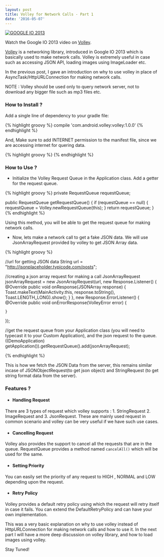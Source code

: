 ```yaml
---
layout: post
title: Volley for Network Calls - Part 1
date: '2016-05-07'
---
```

[![GOOGLE IO 2013](https://img.youtube.com/vi/yhv8l9F44qo/0.jpg)](https://www.youtube.com/watch?v=yhv8l9F44qo)

Watch the Google IO 2013 video on [Volley](http://developer.android.com/training/volley/request.html).

[Volley](http://developer.android.com/training/volley/request.html) is a networking library, introduced in Google IO 2013 which is basically used to make network calls. Volley is extremely useful in case such as accessing JSON API, loading images using ImageLoader etc.

In the previous post, I gave an introduction on why to use volley in place of AsyncTask/HttpURLConnection for making network calls. 

NOTE : Volley should be used only to query network server, not to download any bigger file such as mp3 files etc.

### How to Install ?

Add a single line of dependency to your gradle file:

{% highlight groovy %}
compile 'com.android.volley:volley:1.0.0'
{% endhighlight %}

And, Make sure to add INTERNET permission to the manifest file, since we are accessing internet for quering data. 

{% highlight groovy %}
<uses-permission android:name="android.permission.INTERNET" />
{% endhighlight %}

### How to Use ?

* Initialize the Volley Request Queue in the Application class. Add a getter for the request queue. 

{% highlight groovy %}
private RequestQueue requestQueue;

public RequestQueue getRequestQueue() {
    if (requestQueue == null) {
        requestQueue = Volley.newRequestQueue(this);
    }
    return requestQueue;
}
{% endhighlight %}

Using this method, you will be able to get the request queue for making network calls.

* Now, lets make a network call to get a fake JSON data. We will use JsonArrayRequest provided by volley to get JSON Array data.

{% highlight groovy %}

//url for getting JSON data
String url = "http://jsonplaceholder.typicode.com/posts";

//creating a json array request for making a call
JsonArrayRequest jsonArrayRequest = new JsonArrayRequest(url, new Response.Listener<JSONArray>() {
    @Override
    public void onResponse(JSONArray response) {
        Toast.makeText(MainActivity.this, response.toString(), Toast.LENGTH_LONG).show();
    }
}, new Response.ErrorListener() {
    @Override
    public void onErrorResponse(VolleyError error) {

    }
});

//get the request queue from your Application class (you will need to typecast it to your Custom Application), and the json request to the queue.
((DemoApplication) getApplication()).getRequestQueue().add(jsonArrayRequest);

{% endhighlight %}

This is how we fetch the JSON Data from the server, this remains similar incase of JSONObjectRequest(to get json object) and StringRequest (to get string format data from the server).

### Features ?

* #### Handling Request
There are 3 types of request which volley supports : 1. StringRequest 2. ImageRequest and 3. JsonRequest. These are mainly used request in common scenario and volley can be very useful if we have such use cases.

* #### Cancelling Request
Volley also provides the support to cancel all the requests that are in the queue. RequestQueue provides a method named `cancelAll()` which will be used for the same.

* #### Setting Priority
You can easily set the priority of any request to HIGH , NORMAL and LOW depending upon the request.

* #### Retry Policy
Volley provides a default retry policy using which the request will retry itself in case it fails. You can extend the DefaultRetryPolicy and can have your own implementation.

This was a very basic explanation on why to use volley instead of HttpURLConnection for making network calls and how to use it. In the next part I will have a more deep discussion on volley library, and how to load images using volley.

Stay Tuned!
